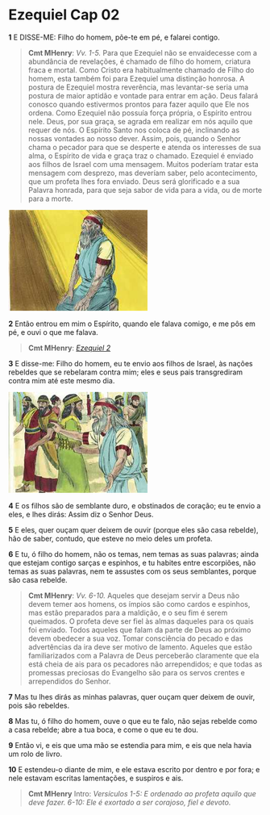 # Ezequiel Cap 02

**1** 	E DISSE-ME: Filho do homem, põe-te em pé, e falarei contigo.

> **Cmt MHenry**: *Vv. 1-5.* Para que Ezequiel não se envaidecesse com a abundância de revelações, é chamado de filho do homem, criatura fraca e mortal. Como Cristo era habitualmente chamado de Filho do homem, esta também foi para Ezequiel uma distinção honrosa. A postura de Ezequiel mostra reverência, mas levantar-se seria uma postura de maior aptidão e vontade para entrar em ação. Deus falará conosco quando estivermos prontos para fazer aquilo que Ele nos ordena. Como Ezequiel não possuía força própria, o Espírito entrou nele. Deus, por sua graça, se agrada em realizar em nós aquilo que requer de nós. O Espírito Santo nos coloca de pé, inclinando as nossas vontades ao nosso dever. Assim, pois, quando o Senhor chama o pecador para que se desperte e atenda os interesses de sua alma, o Espírito de vida e graça traz o chamado. Ezequiel é enviado aos filhos de Israel com uma mensagem. Muitos poderíam tratar esta mensagem com desprezo, mas deveríam saber, pelo acontecimento, que um profeta lhes fora enviado. Deus será glorificado e a sua Palavra honrada, para que seja sabor de vida para a vida, ou de morte para a morte.

![](../Images/SweetPublishing/26-1-4.jpg) 

**2** 	Então entrou em mim o Espírito, quando ele falava comigo, e me pôs em pé, e ouvi o que me falava.

> **Cmt MHenry**: *[Ezequiel 2](../26A-Ez/02.md#0)*

**3** 	E disse-me: Filho do homem, eu te envio aos filhos de Israel, às nações rebeldes que se rebelaram contra mim; eles e seus pais transgrediram contra mim até este mesmo dia.

![](../Images/SweetPublishing/26-2-2.jpg) 

**4** 	E os filhos são de semblante duro, e obstinados de coração; eu te envio a eles, e lhes dirás: Assim diz o Senhor Deus.

**5** 	E eles, quer ouçam quer deixem de ouvir (porque eles são casa rebelde), hão de saber, contudo, que esteve no meio deles um profeta.

**6** 	E tu, ó filho do homem, não os temas, nem temas as suas palavras; ainda que estejam contigo sarças e espinhos, e tu habites entre escorpiões, não temas as suas palavras, nem te assustes com os seus semblantes, porque são casa rebelde.

> **Cmt MHenry**: *Vv. 6-10.* Aqueles que desejam servir a Deus não devem temer aos homens, os ímpios são como cardos e espinhos, mas estão preparados para a maldição, e o seu fim é serem queimados. O profeta deve ser fiel às almas daqueles para os quais foi enviado. Todos aqueles que falam da parte de Deus ao próximo devem obedecer a sua voz. Tomar consciência do pecado e das advertências da ira deve ser motivo de lamento. Aqueles que estão familiarizados com a Palavra de Deus perceberão claramente que ela está cheia de ais para os pecadores não arrependidos; e que todas as promessas preciosas do Evangelho são para os servos crentes e arrependidos do Senhor.

**7** 	Mas tu lhes dirás as minhas palavras, quer ouçam quer deixem de ouvir, pois são rebeldes.

**8** 	Mas tu, ó filho do homem, ouve o que eu te falo, não sejas rebelde como a casa rebelde; abre a tua boca, e come o que eu te dou.

**9** 	Então vi, e eis que uma mão se estendia para mim, e eis que nela havia um rolo de livro.

**10** 	E estendeu-o diante de mim, e ele estava escrito por dentro e por fora; e nele estavam escritas lamentações, e suspiros e ais.


> **Cmt MHenry** Intro: *Versículos 1-5: E ordenado ao profeta aquilo que deve fazer. 6-10: Ele é exortado a ser corajoso, fiel e devoto.*